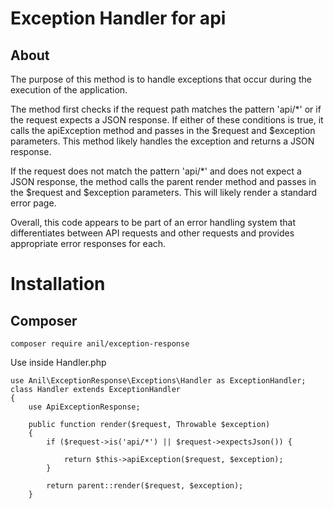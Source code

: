 # Exception Handler for api
## About
The purpose of this method is to handle exceptions that occur during the execution of the application.

The method first checks if the request path matches the pattern 'api/*' or if the request expects a JSON response. If either of these conditions is true, it calls the apiException method and passes in the $request and $exception parameters. This method likely handles the exception and returns a JSON response.

If the request does not match the pattern 'api/*' and does not expect a JSON response, the method calls the parent render method and passes in the $request and $exception parameters. This will likely render a standard error page.

Overall, this code appears to be part of an error handling system that differentiates between API requests and other requests and provides appropriate error responses for each.
##
# Installation
## Composer
```
composer require anil/exception-response
```

Use inside  Handler.php
```
use Anil\ExceptionResponse\Exceptions\Handler as ExceptionHandler;
class Handler extends ExceptionHandler
{
    use ApiExceptionResponse;
    
    public function render($request, Throwable $exception)
    {
        if ($request->is('api/*') || $request->expectsJson()) {

            return $this->apiException($request, $exception);
        }

        return parent::render($request, $exception);
    }
```